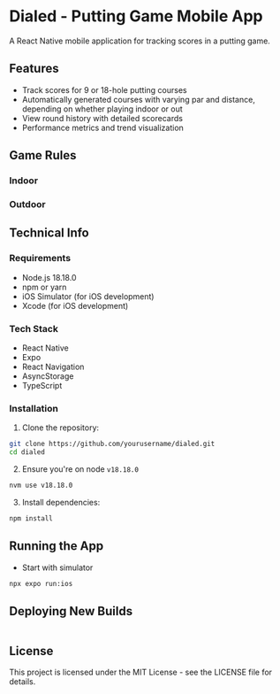 # Dialed - Putting Game Mobile App

A React Native mobile application for tracking scores in a putting game.

## Features

- Track scores for 9 or 18-hole putting courses
- Automatically generated courses with varying par and distance, depending on whether playing indoor or out
- View round history with detailed scorecards
- Performance metrics and trend visualization

## Game Rules

### Indoor

### Outdoor

## Technical Info

### Requirements

- Node.js 18.18.0
- npm or yarn
- iOS Simulator (for iOS development)
- Xcode (for iOS development)

### Tech Stack

- React Native
- Expo
- React Navigation
- AsyncStorage
- TypeScript

### Installation

1. Clone the repository:

```bash
git clone https://github.com/yourusername/dialed.git
cd dialed
```

2. Ensure you're on node `v18.18.0`

```bash
nvm use v18.18.0
```

3. Install dependencies:

```bash
npm install
```

## Running the App

- Start with simulator

```bash
npx expo run:ios
```

## Deploying New Builds

```bash

```

## License

This project is licensed under the MIT License - see the LICENSE file for details.
